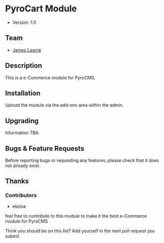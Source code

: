 # PyroCart Module

* Version: 1.0

## Team

* [James Lawrie](http://jameslawrie.com/)

## Description

This is a e-Commerce module for PyroCMS. 

## Installation

Upload the module via the add-ons area within the admin.

## Upgrading

Information TBA.

## Bugs & Feature Requests

Before reporting bugs or requesting any features, please check that it does not already exist.

## Thanks

### Contributors

* ekoisa
 
feel free to contribute to this module to make it the best e-Commerce module for PyroCMS

Think you should be on this list? Add yourself in the next pull request you submit.
